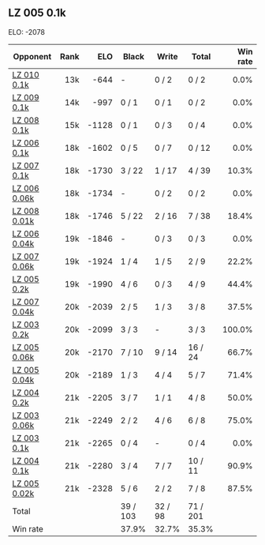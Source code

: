 ## LZ 005 0.1k ##

ELO: -2078

Opponent | Rank | ELO | Black | Write | Total | Win rate
---------|-----:|----:|-------|-------|-------|-------:
[LZ 010 0.1k](LZ%20010%200.1k.md) | 13k | -644 | - | 0 / 2 | 0 / 2 | 0.0%
[LZ 009 0.1k](LZ%20009%200.1k.md) | 14k | -997 | 0 / 1 | 0 / 1 | 0 / 2 | 0.0%
[LZ 008 0.1k](LZ%20008%200.1k.md) | 15k | -1128 | 0 / 1 | 0 / 3 | 0 / 4 | 0.0%
[LZ 006 0.1k](LZ%20006%200.1k.md) | 18k | -1602 | 0 / 5 | 0 / 7 | 0 / 12 | 0.0%
[LZ 007 0.1k](LZ%20007%200.1k.md) | 18k | -1730 | 3 / 22 | 1 / 17 | 4 / 39 | 10.3%
[LZ 006 0.06k](LZ%20006%200.06k.md) | 18k | -1734 | - | 0 / 2 | 0 / 2 | 0.0%
[LZ 008 0.01k](LZ%20008%200.01k.md) | 18k | -1746 | 5 / 22 | 2 / 16 | 7 / 38 | 18.4%
[LZ 006 0.04k](LZ%20006%200.04k.md) | 19k | -1846 | - | 0 / 3 | 0 / 3 | 0.0%
[LZ 007 0.06k](LZ%20007%200.06k.md) | 19k | -1924 | 1 / 4 | 1 / 5 | 2 / 9 | 22.2%
[LZ 005 0.2k](LZ%20005%200.2k.md) | 19k | -1990 | 4 / 6 | 0 / 3 | 4 / 9 | 44.4%
[LZ 007 0.04k](LZ%20007%200.04k.md) | 20k | -2039 | 2 / 5 | 1 / 3 | 3 / 8 | 37.5%
[LZ 003 0.2k](LZ%20003%200.2k.md) | 20k | -2099 | 3 / 3 | - | 3 / 3 | 100.0%
[LZ 005 0.06k](LZ%20005%200.06k.md) | 20k | -2170 | 7 / 10 | 9 / 14 | 16 / 24 | 66.7%
[LZ 005 0.04k](LZ%20005%200.04k.md) | 20k | -2189 | 1 / 3 | 4 / 4 | 5 / 7 | 71.4%
[LZ 004 0.2k](LZ%20004%200.2k.md) | 21k | -2205 | 3 / 7 | 1 / 1 | 4 / 8 | 50.0%
[LZ 003 0.06k](LZ%20003%200.06k.md) | 21k | -2249 | 2 / 2 | 4 / 6 | 6 / 8 | 75.0%
[LZ 003 0.1k](LZ%20003%200.1k.md) | 21k | -2265 | 0 / 4 | - | 0 / 4 | 0.0%
[LZ 004 0.1k](LZ%20004%200.1k.md) | 21k | -2280 | 3 / 4 | 7 / 7 | 10 / 11 | 90.9%
[LZ 005 0.02k](LZ%20005%200.02k.md) | 21k | -2328 | 5 / 6 | 2 / 2 | 7 / 8 | 87.5%
Total | | | 39 / 103 | 32 / 98 | 71 / 201 | 
Win rate| | | 37.9% | 32.7% | 35.3% | 
